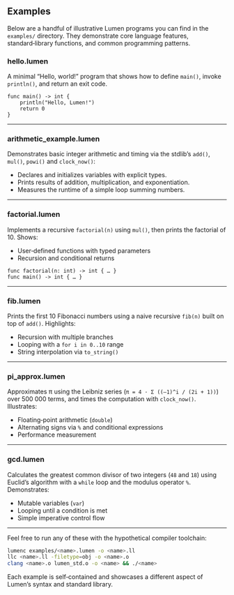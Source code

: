 ## Examples

Below are a handful of illustrative Lumen programs you can find in the `examples/` directory. They demonstrate core language features, standard‑library functions, and common programming patterns.

### hello.lumen
A minimal “Hello, world!” program that shows how to define `main()`, invoke `println()`, and return an exit code.  
```lumen
func main() -> int {
    println("Hello, Lumen!")
    return 0
}
```

---

### arithmetic_example.lumen
Demonstrates basic integer arithmetic and timing via the stdlib’s `add()`, `mul()`, `powi()` and `clock_now()`:  
- Declares and initializes variables with explicit types.  
- Prints results of addition, multiplication, and exponentiation.  
- Measures the runtime of a simple loop summing numbers.

---

### factorial.lumen
Implements a recursive `factorial(n)` using `mul()`, then prints the factorial of 10. Shows:  
- User‑defined functions with typed parameters  
- Recursion and conditional returns  
```lumen
func factorial(n: int) -> int { … }
func main() -> int { … }
```

---

### fib.lumen
Prints the first 10 Fibonacci numbers using a naive recursive `fib(n)` built on top of `add()`. Highlights:  
- Recursion with multiple branches  
- Looping with a `for i in 0..10` range  
- String interpolation via `to_string()`

---

### pi_approx.lumen
Approximates π using the Leibniz series (`π = 4 · Σ ((–1)^i / (2i + 1))`) over 500 000 terms, and times the computation with `clock_now()`. Illustrates:  
- Floating‑point arithmetic (`double`)  
- Alternating signs via `%` and conditional expressions  
- Performance measurement

---

### gcd.lumen
Calculates the greatest common divisor of two integers (`48` and `18`) using Euclid’s algorithm with a `while` loop and the modulus operator `%`. Demonstrates:  
- Mutable variables (`var`)  
- Looping until a condition is met  
- Simple imperative control flow

---

Feel free to run any of these with the hypothetical compiler toolchain:

```bash
lumenc examples/<name>.lumen -o <name>.ll
llc <name>.ll -filetype=obj -o <name>.o
clang <name>.o lumen_std.o -o <name> && ./<name>
```

Each example is self‑contained and showcases a different aspect of Lumen’s syntax and standard library.